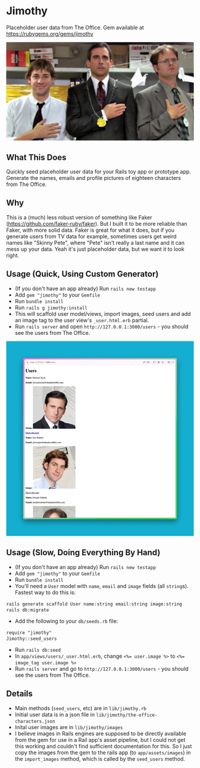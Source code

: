 # Jimothy
Placeholder user data from The Office.
Gem available at https://rubygems.org/gems/jimothy

![The office characters](https://github.com/mark-mcdermott/jimothy/blob/main/lib/jimothy/images/flonkerton.jpg)

## What This Does

Quickly seed placeholder user data for your Rails toy app or prototype app. Generate the names, emails and profile pictures of eighteen characters from The Office.

## Why

This is a (much) less robust version of something like Faker (https://github.com/faker-ruby/faker). But I built it to be more reliable than Faker, with more solid data. Faker is great for what it does, but if you generate users from TV data for example, sometimes users get weird names like "Skinny Pete", where "Pete" isn't really a last name and it can mess up your data. Yeah it's just placeholder data, but we want it to look right.

## Usage (Quick, Using Custom Generator)
- (If you don't have an app already) Run `rails new testapp`
- Add `gem "jimothy"` to your `Gemfile`
- Run `bundle install`
- Run `rails g jimothy:install`
- This will scaffold user model/views, import images, seed users and add an image tag to the user view's `_user.html.erb` partial.
- Run `rails server` and open `http://127.0.0.1:3000/users` - you should see the users from The Office.

![Jimothy screenshot](https://github.com/mark-mcdermott/jimothy/blob/main/lib/jimothy/images/screenshot.jpg)

## Usage (Slow, Doing Everything By Hand)
- (If you don't have an app already) Run `rails new testapp`
- Add `gem "jimothy"` to your `Gemfile`
- Run `bundle install`
- You'll need a `User` model with `name`, `email` and `image` fields (all `string`s). Fastest way to do this is:
```
rails generate scaffold User name:string email:string image:string
rails db:migrate
```
- Add the following to your `db/seeds.rb` file:
```
require "jimothy"
Jimothy::seed_users
```
- Run `rails db:seed`
- In `app/views/users/_user.html.erb`, change `<%= user.image %>` to `<%= image_tag user.image %>`
- Run `rails server` and go to `http://127.0.0.1:3000/users` - you should see the users from The Office.

## Details
- Main methods (`seed_users`, etc) are in `lib/jimothy.rb`
- Initial user data is in a json file in `lib/jimothy/the-office-characters.json`
- Inital user images are in `lib/jimothy/images`
- I believe images in Rails engines are supposed to be directly available from the gem for use in a Rail app's asset pipeline, but I could not get this working and couldn't find sufficient documentation for this. So I just copy the images from the gem to the rails app (to `app/assets/images`) in the `import_images` method, which is called by the `seed_users` method.

